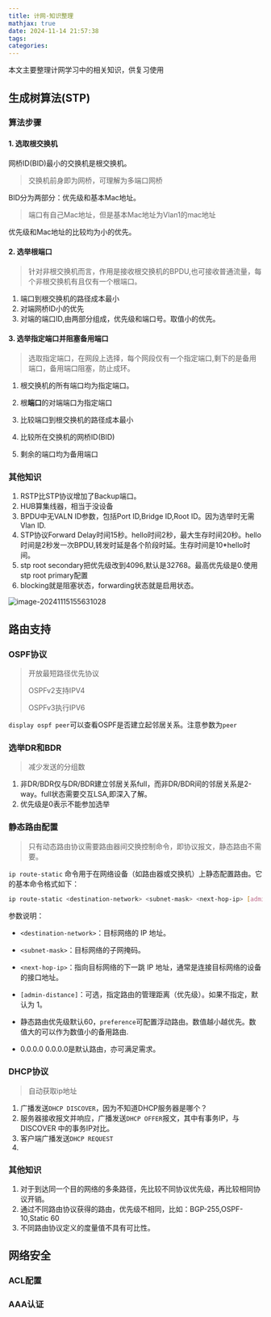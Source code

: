 ```yaml
---
title: 计网-知识整理
mathjax: true
date: 2024-11-14 21:57:38
tags:
categories:
---
```


本文主要整理计网学习中的相关知识，供复习使用

<!--more-->

## 生成树算法(STP)

### 算法步骤

#### 1. 选取根交换机

网桥ID(BID)最小的交换机是根交换机。

> 交换机前身即为网桥，可理解为多端口网桥

BID分为两部分：优先级和基本Mac地址。

> 端口有自己Mac地址，但是基本Mac地址为Vlan1的mac地址

优先级和Mac地址的比较均为小的优先。

#### 2. 选举根端口

> 针对非根交换机而言，作用是接收根交换机的BPDU,也可接收普通流量，每个非根交换机有且仅有一个根端口。

1. 端口到根交换机的路径成本最小
2. 对端网桥ID小的优先
3. 对端的端口ID,由两部分组成，优先级和端口号。取值小的优先。

#### 3. 选举指定端口并阻塞备用端口

> 选取指定端口，在网段上选择，每个网段仅有一个指定端口,剩下的是备用端口，备用端口阻塞，防止成环。

1. 根交换机的所有端口均为指定端口。
2. 根**端口**的对端端口为指定端口

1. 比较端口到根交换机的路径成本最小
2. 比较所在交换机的网桥ID(BID)
3. 剩余的端口均为备用端口

### 其他知识

1. RSTP比STP协议增加了Backup端口。
2. HUB算集线器，相当于没设备
3. BPDU中无VALN ID参数，包括Port ID,Bridge ID,Root ID。因为选举时无需Vlan ID.
4. STP协议Forward Delay时间15秒。hello时间2秒，最大生存时间20秒。hello时间是2秒发一次BPDU,转发时延是各个阶段时延。生存时间是10*hello时间。
5. stp root secondary把优先级改到4096,默认是32768。最高优先级是0.使用stp root primary配置
6. blocking就是阻塞状态，forwarding状态就是启用状态。

![image-20241115155631028](https://dlink.host/1drv/aHR0cHM6Ly8xZHJ2Lm1zL2kvYy9mYmQ0NGEwNjM2YTQyNDJlL0VWNFRrdGdaNlc1TXNING5kdTFxX0hrQnZySXhsQ3JsMjc0YlE3S2t6a3NVR2c_ZT1XbkNOS0w.jpg)

## 路由支持

### OSPF协议

> 开放最短路径优先协议
>
> OSPFv2支持IPV4
>
> OSPFv3执行IPV6

`display ospf peer`可以查看OSPF是否建立起邻居关系。注意参数为`peer`

### 选举DR和BDR

> 减少发送的分组数

1. 非DR/BDR仅与DR/BDR建立邻居关系full，而非DR/BDR间的邻居关系是2-way。full状态需要交互LSA,即深入了解。
2. 优先级是0表示不能参加选举

### 静态路由配置

> 只有动态路由协议需要路由器间交换控制命令，即协议报文，静态路由不需要。

`ip route-static` 命令用于在网络设备（如路由器或交换机）上静态配置路由。它的基本命令格式如下：

```bash
ip route-static <destination-network> <subnet-mask> <next-hop-ip> [admin-distance]
```

参数说明：

- `<destination-network>`：目标网络的 IP 地址。
- `<subnet-mask>`：目标网络的子网掩码。
- `<next-hop-ip>`：指向目标网络的下一跳 IP 地址，通常是连接目标网络的设备的接口地址。
- `[admin-distance]`：可选，指定路由的管理距离（优先级）。如果不指定，默认为 1。
- 静态路由优先级默认60，`preference`可配置浮动路由。数值越小越优先。数值大的可以作为数值小的备用路由.

- 0.0.0.0 0.0.0.0是默认路由，亦可满足需求。

### DHCP协议

> 自动获取ip地址

1. 广播发送`DHCP DISCOVER`，因为不知道DHCP服务器是哪个？
2. 服务器接收报文并响应，广播发送`DHCP OFFER`报文，其中有事务IP，与DISCOVER 中的事务IP对比。
3. 客户端广播发送`DHCP REQUEST`
4. 

### 其他知识

1. 对于到达同一个目的网络的多条路径，先比较不同协议优先级，再比较相同协议开销。
2. 通过不同路由协议获得的路由，优先级不相同，比如：BGP-255,OSPF-10,Static 60
3. 不同路由协议定义的度量值不具有可比性。

## 网络安全

### ACL配置

### AAA认证

